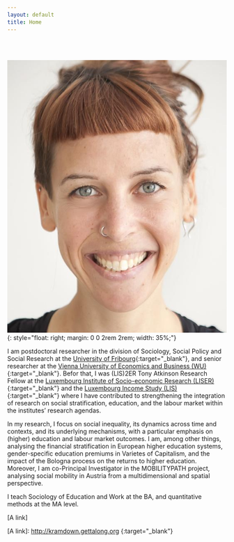 ```yaml
---
layout: default
title: Home
---
```


 <br>
 <br>
 
 ![Petra Sauer](/assets/PetraSauer.jpg){: style="float: right; margin: 0 0 2rem 2rem; width: 35%;"}


<!--  <a href="https://www.unifr.ch" target="_blank" rel="noopener">University of Fribourg</a>  -->

I am postdoctoral researcher in the division of Sociology, Social Policy and Social Research at the [University of Fribourg](https://www.unifr.ch){:target="_blank"}, and senior researcher at the [Vienna University of Economics and Business (WU)](https://www.wu.ac.at/){:target="_blank"}. Befor that, I was (LIS)2ER Tony Atkinson Research Fellow at the [Luxembourg Institute of Socio-economic Research (LISER)](https://www.liser.lu/){:target="_blank"} and the [Luxembourg Income Study (LIS)](https://www.lisdatacenter.org/){:target="_blank"} where I have contributed to strengthening the integration of research on social stratification, education, and the labour market within the institutes’ research agendas.
<br>

In my research, I focus on social inequality, its dynamics across time and contexts, and its underlying mechanisms, with a particular emphasis on (higher) education and labour market outcomes. I am, among other things, analysing the financial stratification in European higher education systems, gender-specific education premiums in Varietes of Capitalism, and the impact of the Bologna process on the returns to higher education. Moreover, I am co-Principal Investigator in the MOBILITYPATH project, analysing social mobility in Austria from a multidimensional and spatial perspective.
<br>

I teach Sociology of Education and Work at the BA, and quantitative methods at the MA level.

[A link]


[A link]: http://kramdown.gettalong.org {:target="_blank"}

